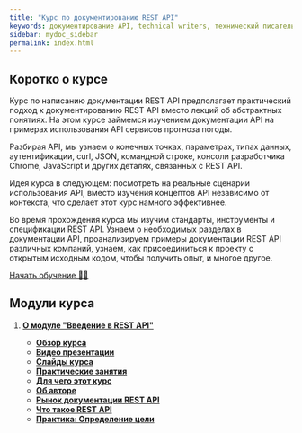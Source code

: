 ```yaml
---
title: "Курс по документированию REST API"
keywords: документирование API, technical writers, технический писатель, курс документирования
sidebar: mydoc_sidebar
permalink: index.html
---
```


## Коротко о курсе

Курс по написанию документации REST API предполагает практический подход к документированию REST API вместо лекций об абстрактных понятиях. На этом курсе займемся изучением документации API на примерах использования API сервисов прогноза погоды.

Разбирая API, мы узнаем о конечных точках, параметрах, типах данных, аутентификации, curl, JSON, командной строке, консоли разработчика Chrome, JavaScript и других деталях, связанных с REST API.

Идея курса в следующем: посмотреть на реальные сценарии использования API, вместо изучения концептов API независимо от контекста, что сделает этот курс намного эффективнее.

Во время прохождения курса мы изучим стандарты, инструменты и спецификации REST API. Узнаем о необходимых разделах в документации API, проанализируем примеры документации REST API различных компаний, узнаем, как присоединиться к проекту c открытым исходным кодом, чтобы получить опыт, и многое другое.

[Начать обучение 👨‍💻](introduction-rest-apis/about-first-module.html)

## Модули курса

1. [**О модуле "Введение в REST API"**](introduction-rest-apis/about-first-module.html)

    - [**Обзор курса**](introduction-rest-apis/course-overview.html)
    - [**Видео презентации**](introduction-rest-apis/video-presentations.html)
    - [**Слайды курса**](introduction-rest-apis/course-slides.html)
    - [**Практические занятия**](introduction-rest-apis/workshop-activities.html)
    - [**Для чего этот курс**](introduction-rest-apis/what-for-this-course.html)
    - [**Об авторе**](introduction-rest-apis/about-the-author.html)
    - [**Рынок документации REST API**](introduction-rest-apis/api-doc-market.html)
    - [**Что такое REST API**](introduction-rest-apis/what-is-rest-api.html)
    - [**Практика: Определение цели**](introduction-rest-apis/identify-goals.html)
